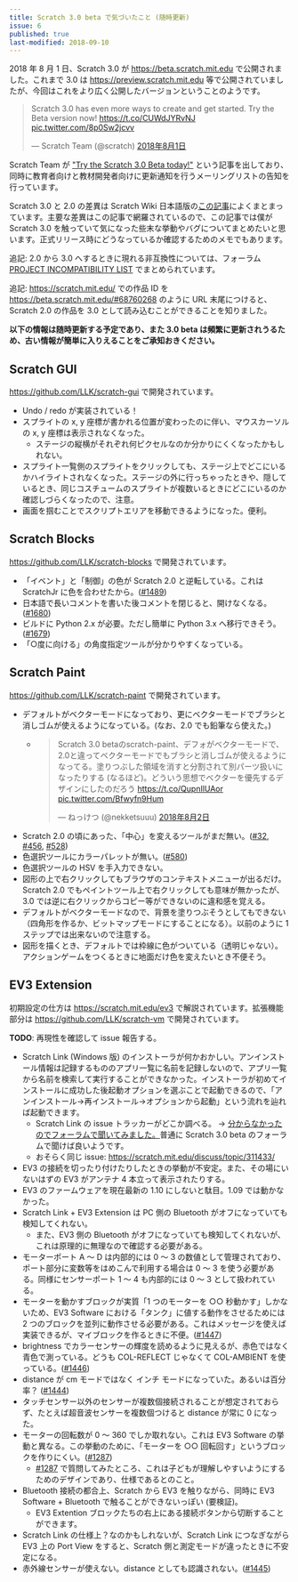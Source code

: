 ```yaml
---
title: Scratch 3.0 beta で気づいたこと (随時更新)
issue: 6
published: true
last-modified: 2018-09-10
---
```


2018 年 8 月 1 日、Scratch 3.0 が <https://beta.scratch.mit.edu> で公開されました。これまで 3.0 は <https://preview.scratch.mit.edu> 等で公開されていましたが、今回はこれをより広く公開したバージョンということのようです。

<blockquote class="twitter-tweet" data-lang="ja"><p lang="en" dir="ltr">Scratch 3.0 has even more ways to create and get started. Try the Beta version now! <a href="https://t.co/CUWdJYRvNJ">https://t.co/CUWdJYRvNJ</a> <a href="https://t.co/8p0Sw2jcvv">pic.twitter.com/8p0Sw2jcvv</a></p>&mdash; Scratch Team (@scratch) <a href="https://twitter.com/scratch/status/1024701450813890560?ref_src=twsrc%5Etfw">2018年8月1日</a></blockquote>
<script async src="https://platform.twitter.com/widgets.js" charset="utf-8"></script>

Scratch Team が ["Try the Scratch 3.0 Beta today!"](https://medium.com/scratchteam-blog/try-the-scratch-3-0-beta-today-b50a05d63348) という記事を出しており、同時に教育者向けと教材開発者向けに更新通知を行うメーリングリストの告知を行っています。

Scratch 3.0 と 2.0 の差異は Scratch Wiki 日本語版の[この記事](https://ja.scratch-wiki.info/wiki/Scratch_3.0)によくまとまっています。主要な差異はこの記事で網羅されているので、この記事では僕が Scratch 3.0 を触っていて気になった些末な挙動やバグについてまとめたいと思います。正式リリース時にどうなっているか確認するためのメモでもあります。

追記: 2.0 から 3.0 へするときに現れる非互換性については、フォーラム [PROJECT INCOMPATIBILITY LIST](https://scratch.mit.edu/discuss/topic/308114/) でまとめられています。

追記: <https://scratch.mit.edu/> での作品 ID を <https://beta.scratch.mit.edu/#68760268> のように URL 末尾につけると、Scratch 2.0 の作品を 3.0 として読み込むことができることを知りました。

**以下の情報は随時更新する予定であり、また 3.0 beta は頻繁に更新されうるため、古い情報が簡単に入りえることをご承知おきください。**

## Scratch GUI

<https://github.com/LLK/scratch-gui> で開発されています。

* Undo / redo が実装されている！
* スプライトの x, y 座標が書かれる位置が変わったのに伴い、マウスカーソルの x, y 座標は表示されなくなった。
    * ステージの縦横がそれぞれ何ピクセルなのか分かりにくくなったかもしれない。
* スプライト一覧側のスプライトをクリックしても、ステージ上でどこにいるかハイライトされなくなった。ステージの外に行っちゃったときや、隠しているとき、同じコスチュームのスプライトが複数いるときにどこにいるのか確認しづらくなったので、注意。
* 画面を掴むことでスクリプトエリアを移動できるようになった。便利。

## Scratch Blocks

<https://github.com/LLK/scratch-blocks> で開発されています。

* 「イベント」と「制御」の色が Scratch 2.0 と逆転している。これは ScratchJr に色を合わせたから。([#1489](https://github.com/LLK/scratch-blocks/issues/1489))
* 日本語で長いコメントを書いた後コメントを閉じると、開けなくなる。([#1680](https://github.com/LLK/scratch-blocks/issues/1680))
* ビルドに Python 2.x が必要。ただし簡単に Python 3.x へ移行できそう。([#1679](https://github.com/LLK/scratch-blocks/issues/1679))
* 「○度に向ける」の角度指定ツールが分かりやすくなっている。

## Scratch Paint

<https://github.com/LLK/scratch-paint> で開発されています。

* デフォルトがベクターモードになっており、更にベクターモードでブラシと消しゴムが使えるようになっている。(なお、2.0 でも鉛筆なら使えた。)
    * <blockquote class="twitter-tweet" data-lang="ja"><p lang="ja" dir="ltr">Scratch 3.0 betaのscratch-paint、デフォがベクターモードで、2.0と違ってベクターモードでもブラシと消しゴムが使えるようになってる。塗りつぶした領域を消すと分割されて別パーツ扱いになったりする (なるほど)。どういう思想でベクターを優先するデザインにしたのだろう <a href="https://t.co/QupnIlUAor">https://t.co/QupnIlUAor</a> <a href="https://t.co/Bfwyfn9Hum">pic.twitter.com/Bfwyfn9Hum</a></p>&mdash; ねっけつ (@nekketsuuu) <a href="https://twitter.com/nekketsuuu/status/1024961881197305856?ref_src=twsrc%5Etfw">2018年8月2日</a></blockquote><script async src="https://platform.twitter.com/widgets.js" charset="utf-8"></script>
* Scratch 2.0 の頃にあった、「中心」を変えるツールがまだ無い。([#32](https://github.com/LLK/scratch-paint/issues/32), [#456](https://github.com/LLK/scratch-paint/issues/456), [#528](https://github.com/LLK/scratch-paint/issues/528))
* 色選択ツールにカラーパレットが無い。([#580](https://github.com/LLK/scratch-paint/issues/580))
* 色選択ツールの HSV を手入力できない。
* 図形の上で右クリックしてもブラウザのコンテキストメニューが出るだけ。Scratch 2.0 でもペイントツール上で右クリックしても意味が無かったが、3.0 では逆に右クリックからコピー等ができないのに違和感を覚える。
* デフォルトがベクターモードなので、背景を塗りつぶそうとしてもできない（四角形を作るか、ビットマップモードにすることになる）。以前のように 1 ステップでは出来ないので注意する。
* 図形を描くとき、デフォルトでは枠線に色がついている（透明じゃない）。アクションゲームをつくるときに地面だけ色を変えたいとき不便そう。

## EV3 Extension

初期設定の仕方は <https://scratch.mit.edu/ev3> で解説されています。拡張機能部分は <https://github.com/LLK/scratch-vm> で開発されています。

**TODO**: 再現性を確認して issue 報告する。

* Scratch Link (Windows 版) のインストーラが何かおかしい。アンインストール情報は記録するもののアプリ一覧に名前を記録しないので、アプリ一覧から名前を検索して実行することができなかった。インストーラが初めてインストールに成功した後起動オプションを選ぶことで起動できるので、「アンインストール→再インストール→オプションから起動」という流れを辿れば起動できます。
    * Scratch Link の issue トラッカーがどこか調べる。 → [分からなかったのでフォーラムで聞いてみました。](https://scratch.mit.edu/discuss/topic/311652/)普通に Scratch 3.0 beta のフォーラムで聞けば良いようです。
    * おそらく同じ issue: https://scratch.mit.edu/discuss/topic/311433/
* EV3 の接続を切ったり付けたりしたときの挙動が不安定。また、その場にいないはずの EV3 がアンテナ 4 本立って表示されたりする。
* EV3 のファームウェアを現在最新の 1.10 にしないと駄目。1.09 では動かなかった。    
* Scratch Link + EV3 Extension は PC 側の Bluetooth がオフになっていても検知してくれない。
    * また、EV3 側の Bluetooth がオフになっていても検知してくれないが、これは原理的に無理なので確認する必要がある。
* モーターポート A ～ D は内部的には 0 ～ 3 の数値として管理されており、ポート部分に変数等をはめこんで利用する場合は 0 ～ 3 を使う必要がある。同様にセンサーポート 1 ～ 4 も内部的には 0 ～ 3 として扱われている。
* モーターを動かすブロックが実質「1 つのモーターを ○○ 秒動かす」しかないため、EV3 Software における「タンク」に値する動作をさせるためには 2 つのブロックを並列に動作させる必要がある。これはメッセージを使えば実装できるが、マイブロックを作るときに不便。([#1447](https://github.com/LLK/scratch-vm/issues/1447))
* brightness でカラーセンサーの輝度を読めるように見えるが、赤色ではなく青色で測っている。どうも COL-REFLECT じゃなくて COL-AMBIENT を使っている。([#1446](https://github.com/LLK/scratch-vm/issues/1446))
* distance が cm モードではなく インチ モードになっていた。あるいは百分率？ ([#1444](https://github.com/LLK/scratch-vm/issues/1444))
* タッチセンサー以外のセンサーが複数個接続されることが想定されておらず、たとえば超音波センサーを複数個つけると distance が常に 0 になった。
* モーターの回転数が 0 ～ 360 でしか取れない。これは EV3 Software の挙動と異なる。この挙動のために、「モーターを ○○ 回転回す」というブロックを作りにくい。([#1287](https://github.com/LLK/scratch-vm/issues/1287))
    * [#1287](https://github.com/LLK/scratch-vm/issues/1287) で質問してみたところ、これは子どもが理解しやすいようにするためのデザインであり、仕様であるとのこと。
* Bluetooth 接続の都合上、Scratch から EV3 を触りながら、同時に EV3 Software + Bluetooth で触ることができないっぽい (要検証)。
    * EV3 Extention ブロックたちの右上にある接続ボタンから切断することができます。
* Scratch Link の仕様上？なのかもしれないが、Scratch Link につなぎながら EV3 上の Port View をすると、Scratch 側と測定モードが違ったときに不安定になる。
* 赤外線センサーが使えない。distance としても認識されない。([#1445](https://github.com/LLK/scratch-vm/issues/1445))

